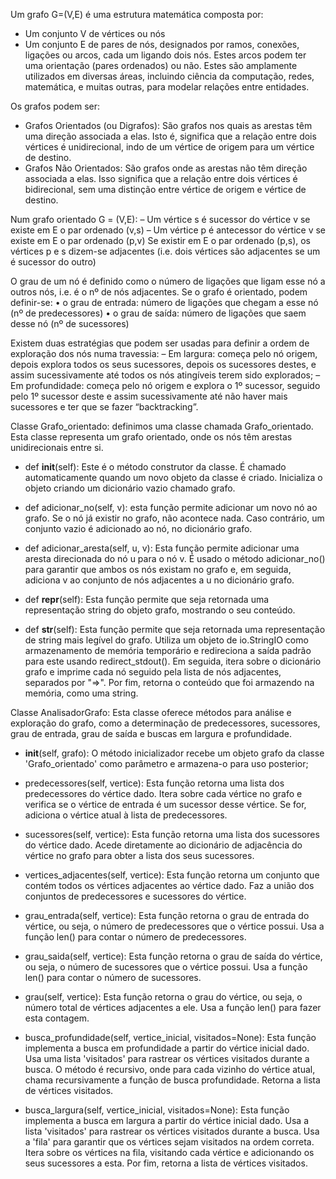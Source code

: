 Um grafo G=(V,E) é uma estrutura matemática composta por:
- Um conjunto V de vértices ou nós
- Um conjunto E de pares de nós, designados por ramos, conexões, ligações ou arcos, cada um ligando dois nós. Estes arcos podem ter
uma orientação (pares ordenados) ou não.
Estes são amplamente utilizados em diversas áreas, incluindo ciência da computação, redes, matemática, e muitas outras, para modelar relações entre entidades.

Os grafos podem ser:
- Grafos Orientados (ou Digrafos):
São grafos nos quais as arestas têm uma direção associada a elas. Isto é, significa que a relação entre dois vértices é unidirecional, indo de um vértice de origem para um vértice de destino. 
- Grafos Não Orientados:
São grafos onde as arestas não têm direção associada a elas. Isso significa que a relação entre dois vértices é bidirecional, sem uma distinção entre vértice de origem e vértice de destino.

Num grafo orientado G = (V,E):
– Um vértice s é sucessor do vértice v se existe em E o par ordenado (v,s)
– Um vértice p é antecessor do vértice v se existe em E o par ordenado (p,v)
Se existir em E o par ordenado (p,s), os vértices p e s dizem-se adjacentes (i.e. dois vértices são adjacentes se um é sucessor do outro)

O grau de um nó é definido como o número de ligações que ligam esse nó a outros nós, i.e. é o nº de nós adjacentes.
Se o grafo é orientado, podem definir-se:
• o grau de entrada: número de ligações que chegam a esse nó (nº de predecessores)
• o grau de saída: número de ligações que saem desse nó (nº de sucessores)

Existem duas estratégias que podem ser usadas para definir a ordem de exploração dos nós numa travessia:
– Em largura: começa pelo nó origem, depois explora todos os seus sucessores, depois os sucessores destes, e assim sucessivamente até todos os nós atingíveis terem sido explorados;
– Em profundidade: começa pelo nó origem e explora o 1º sucessor, seguido pelo 1º sucessor deste e assim sucessivamente até não haver mais sucessores e ter que se fazer “backtracking”.


Classe Grafo_orientado: 
definimos uma classe chamada Grafo_orientado. Esta classe representa um grafo orientado, onde os nós têm arestas unidirecionais entre si.

- def __init__(self): Este é o método construtor da classe. É chamado automaticamente quando um novo objeto da classe é criado. Inicializa o objeto criando um dicionário vazio chamado grafo.

- def adicionar_no(self, v): esta função permite adicionar um novo nó ao grafo. Se o nó já existir no grafo, não acontece nada. Caso contrário, um conjunto vazio é adicionado ao nó, no dicionário grafo.

- def adicionar_aresta(self, u, v): Esta função permite adicionar uma aresta direcionada do nó u para o nó v. É usado o método adicionar_no() para garantir que ambos os nós existam no grafo e, em seguida, adiciona v ao conjunto de nós adjacentes a u no dicionário grafo.

- def __repr__(self): Esta função permite que seja retornada uma representação string do objeto grafo, mostrando o seu conteúdo.
  
- def __str__(self): Esta função permite que seja retornada uma representação de string mais legível do grafo. Utiliza um objeto de io.StringIO como armazenamento de memória temporário e redireciona a saída padrão para este usando redirect_stdout(). Em seguida, itera sobre o dicionário grafo e imprime cada nó seguido pela lista de nós adjacentes, separados por "=>". Por fim, retorna o conteúdo que foi armazendo na memória, como uma string.

Classe AnalisadorGrafo:
Esta classe oferece métodos para análise e exploração do grafo, como a determinação de predecessores, sucessores, grau de entrada, grau de saída e buscas em largura e profundidade.

- __init__(self, grafo): O método inicializador recebe um objeto grafo da classe 'Grafo_orientado' como parâmetro e armazena-o para uso posterior;

- predecessores(self, vertice): Esta função retorna uma lista dos predecessores do vértice dado. Itera sobre cada vértice no grafo e verifica se o vértice de entrada é um sucessor desse vértice. Se for, adiciona o vértice atual à lista de predecessores.

- sucessores(self, vertice): Esta função retorna uma lista dos sucessores do vértice dado. Acede diretamente ao dicionário de adjacência do vértice no grafo para obter a lista dos seus sucessores.

- vertices_adjacentes(self, vertice): Esta função retorna um conjunto que contém todos os vértices adjacentes ao vértice dado. Faz a união dos conjuntos de predecessores e sucessores do vértice.

- grau_entrada(self, vertice): Esta função retorna o grau de entrada do vértice, ou seja, o número de predecessores que o vértice possui. Usa a função len() para contar o número de predecessores.

- grau_saida(self, vertice): Esta função retorna o grau de saída do vértice, ou seja, o número de sucessores que o vértice possui. Usa a função len() para contar o número de sucessores.

- grau(self, vertice): Esta função retorna o grau do vértice, ou seja, o número total de vértices adjacentes a ele. Usa a função len() para fazer esta contagem.

- busca_profundidade(self, vertice_inicial, visitados=None): Esta função implementa a busca em profundidade a partir do vértice inicial dado. Usa uma lista 'visitados' para rastrear os vértices visitados durante a busca. O método é recursivo, onde para cada vizinho do vértice atual, chama recursivamente a função de busca profundidade. Retorna a lista de vértices visitados.

- busca_largura(self, vertice_inicial, visitados=None): Esta função implementa a busca em largura a partir do vértice inicial dado. Usa a lista 'visitados' para rastrear os vértices visitados durante a busca. Usa a 'fila' para garantir que os vértices sejam visitados na ordem correta. Itera sobre os vértices na fila, visitando cada vértice e adicionando os seus sucessores a esta. Por fim, retorna a lista de vértices visitados.


